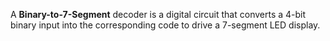 A **Binary-to-7-Segment** decoder is a digital circuit that
converts a 4-bit binary input into the corresponding code
to drive a 7-segment LED display.